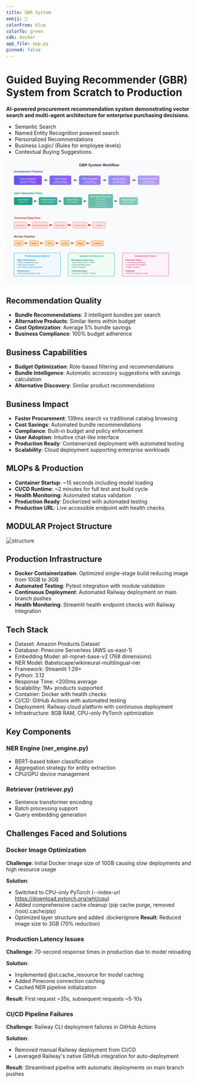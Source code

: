 ```yaml
---
title: GBR System
emoji: 🛒
colorFrom: blue
colorTo: green
sdk: docker
app_file: app.py
pinned: false
---
```


# Guided Buying Recommender (GBR) System from Scratch to Production

<b>AI-powered procurement recommendation system demonstrating vector search and multi-agent architecture for enterprise purchasing decisions.</b>
- Semantic Search
- Named Entity Recognition powered search
- Personalized Recommendations
- Business Logic/ (Rules for employee levels)
- Contextual Buying Suggestions.

![Worflow](https://github.com/Pratik872/Guided-Buying-Recommender-System-PineCone/blob/main/readme_resources/workflow_diagram.svg)

## Recommendation Quality
- <b>Bundle Recommendations</b>: 3 intelligent bundles per search
- <b>Alternative Products</b>: Similar items within budget
- <b>Cost Optimization</b>: Average 5% bundle savings
- <b>Business Compliance</b>: 100% budget adherence

## Business Capabilities
- <b>Budget Optimization</b>: Role-based filtering and recommendations
- <b>Bundle Intelligence</b>: Automatic accessory suggestions with savings calculation
- <b>Alternative Discovery</b>: Similar product recommendations

## Business Impact
- <b>Faster Procurement</b>: 139ms search vs traditional catalog browsing
- <b>Cost Savings</b>: Automated bundle recommendations
- <b>Compliance</b>: Built-in budget and policy enforcement
- <b>User Adoption</b>: Intuitive chat-like interface
- <b>Production Ready</b>: Containerized deployment with automated testing
- <b>Scalability</b>: Cloud deployment supporting enterprise workloads

## MLOPs & Production
- <b>Container Startup</b>: ~15 seconds including model loading
- <b>CI/CD Runtime</b>: ~2 minutes for full test and build cycle
- <b>Health Monitoring</b>: Automated status validation
- <b>Production Ready</b>: Dockerized with automated testing
- <b>Production URL</b>: Live accessible endpoint with health checks

## MODULAR Project Structure
![structure](https://github.com/Pratik872/Guided-Buying-System-PineCone/blob/main/readme_resources/structure.png)


## Production Infrastructure
- <b>Docker Containerization</b>: Optimized single-stage build reducing image from 10GB to 3GB
- <b>Automated Testing</b>: Pytest integration with module validation
- <b>Continuous Deployment</b>: Automated Railway deployment on main branch pushes
- <b>Health Monitoring</b>: Streamlit health endpoint checks with Railway integration

<!-- ## Business Applications -->
<!-- ### SAP Ariba Context
- <b>Procurement Intelligence</b>: Automated buying suggestions
- <b>Cost Optimization</b>: Bundle deals and budget compliance
- <b>User Experience</b>: Natural language search interface
- <b>Scalability</b>: Vector database handles millions of products
- <b>Integration Ready</b>: API-first architecture for enterprise systems -->


<!-- ### SAP Ariba Alignment
- <b>Vector Search</b>: Next-generation catalog search using semantic understanding
- <b>AI Recommendations</b>: Intelligent buying suggestions based on user context
- <b>Business Logic</b>: Enterprise-grade policy enforcement and budget controls
- <b>Multi-Agent Architecture</b>: Scalable, maintainable AI system design
- <b>Performance</b>: Production-ready latency for enterprise deployment -->

## Tech Stack
- Dataset: Amazon Products Dataset
- Database: Pinecone Serverless (AWS us-east-1)
- Embedding Model: all-mpnet-base-v2 (768 dimensions)
- NER Model: Babelscape/wikineural-multilingual-ner
- Framework: Streamlit 1.29+
- Python: 3.12
- Response Time: <200ms average
- Scalability: 1M+ products supported
- Container: Docker with health checks
- CI/CD: GitHub Actions with automated testing
- Deployment: Railway cloud platform with continuous deployment
- Infrastructure: 8GB RAM, CPU-only PyTorch optimization


## Key Components
### NER Engine (ner_engine.py)
- BERT-based token classification
- Aggregation strategy for entity extraction
- CPU/GPU device management

### Retriever (retriever.py)
- Sentence transformer encoding
- Batch processing support
- Query embedding generation

## Challenges Faced and Solutions
### Docker Image Optimization

<b>Challenge</b>: Initial Docker image size of 10GB causing slow deployments and high resource usage

<b>Solution</b>:
- Switched to CPU-only PyTorch (--index-url https://download.pytorch.org/whl/cpu)
- Added comprehensive cache cleanup (pip cache purge, removed /root/.cache/pip)
- Optimized layer structure and added .dockerignore
<b>Result</b>: Reduced image size to 3GB (70% reduction)


### Production Latency Issues

<b>Challenge</b>: 70-second response times in production due to model reloading

<b>Solution</b>:
- Implemented @st.cache_resource for model caching
- Added Pinecone connection caching
- Cached NER pipeline initialization

<b>Result</b>: First request ~35s, subsequent requests ~5-10s

### CI/CD Pipeline Failures

<b>Challenge</b>: Railway CLI deployment failures in GitHub Actions

<b>Solution</b>:
- Removed manual Railway deployment from CI/CD
- Leveraged Railway's native GitHub integration for auto-deployment

<b>Result</b>: Streamlined pipeline with automatic deployments on main branch pushes